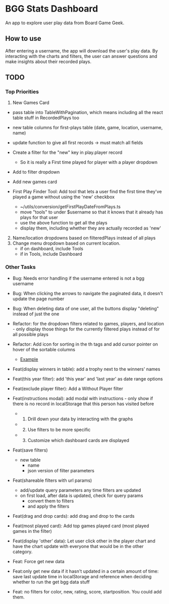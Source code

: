 # BGG Stats Dashboard
An app to explore user play data from Board Game Geek.

## How to use
After entering a username, the app will download the user's play data. By interacting with the charts and filters, the user can answer questions and make insights about their recorded plays.

## TODO
### Top Priorities
1. New Games Card
  - pass table into TableWithPagination, which means including all the react table stuff in RecordedPlays too
  - new table columns for first-plays table (date, game, location, username, name)
  - update function to give all first records -> must match all fields

   - Create a filter for the "new" key in play.player record
     - So it is really a First time played for player with a player dropdown
   - Add to filter dropdown
   - Add new games card
   - First Play Finder Tool: Add tool that lets a user find the first time they've played a game without using the 'new' checkbox
     - ~/utils/conversion/getFirstPlayDateFromPlays.ts
     - move "tools" to under $username so that it knows that it already has plays for that user
     - use the above function to get all the plays
     - display them, including whether they are actually recorded as 'new'
2. Name/location dropdowns based on filteredPlays instead of all plays
3. Change menu dropdown based on current location.
   - if on dashboard, include Tools
   - if in Tools, include Dashboard

### Other Tasks
- Bug: Needs error handling if the username entered is not a bgg username
- Bug: When clicking the arrows to navigate the paginated data, it doesn't update the page number
- Bug: When deleting data of one user, all the buttons display "deleting" instead of just the one

- Refactor: for the dropdown filters related to games, players, and location - only display those things for the currently filtered plays instead of for all possible plays
- Refactor: Add icon for sorting in the th tags and add cursor pointer on hover of the sortable columns
  - [Example](https://codesandbox.io/s/github/tanstack/table/tree/main/examples/react/sorting?from-embed=&file=/src/main.tsx:2926-2975)

- Feat(display winners in table): add a trophy next to the winners' names
- Feat(this year filter): add 'this year' and 'last year' as date range options
- Feat(exclude player filter): Add a Without Player filter
- Feat(instructions modal): add modal with instructions - only show if there is no record in localStorage that this person has visited before
  - 1. Drill down your data by interacting with the graphs
  - 2. Use filters to be more specific
  - 3. Customize which dashboard cards are displayed
- Feat(save filters)
  - new table
    - name
    - json version of filter parameters
- Feat(shareable filters with url params)
  - add/update query parameters any time filters are updated
  - on first load, after data is updated, check for query params
    - convert them to filters 
    - and apply the filters
- Feat(drag and drop cards): add drag and drop to the cards
- Feat(most played card): Add top games played card (most played games in the filter)
- Feat(display 'other' data): Let user click other in the player chart and have the chart update with everyone that would be in the other category.
- Feat: Force get new data
- Feat:only get new data if it hasn't updated in a certain amount of time: save last update time in localStorage and reference when deciding whether to run the get bgg data stuff
- Feat: no filters for color, new, rating, score, startposition. You could add them.
